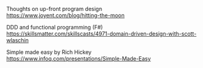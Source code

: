 Thoughts on up-front program design  
https://www.joyent.com/blog/hitting-the-moon

DDD and functional programming (F#)  
https://skillsmatter.com/skillscasts/4971-domain-driven-design-with-scott-wlaschin

Simple made easy by Rich Hickey
https://www.infoq.com/presentations/Simple-Made-Easy
